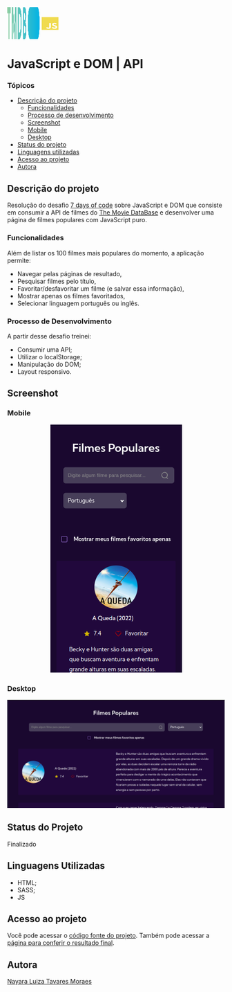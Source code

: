 <div  style="display: inline_block">
  <img align="center" alt="Nalu-JS" height="75" width="75" src="./assets/img/tmdb-logo.svg">
  <img align="center" alt="Nalu-JS" height="30" width="40" src="https://raw.githubusercontent.com/devicons/devicon/master/icons/javascript/javascript-plain.svg"> 
</div>

# JavaScript e DOM | API

### Tópicos

- [Descrição do projeto](#descrição-do-projeto)
  - [Funcionalidades](#funcionalidades)
  - [Processo de desenvolvimento](#processo-de-desenvolvimento)
  - [Screenshot](#screenshot)
  - [Mobile](#mobile)
  - [Desktop](#desktop)
- [Status do projeto](#status-do-projeto)
- [Linguagens utilizadas](#linguagens-utilizadas) 
- [Acesso ao projeto](#acesso-ao-projeto)
- [Autora](#autora)

## Descrição do projeto

Resolução do desafio [7 days of code](https://7daysofcode.io/) sobre JavaScript e DOM que consiste em consumir a API de filmes do [The Movie DataBase](https://www.themoviedb.org/) e desenvolver uma página de filmes populares com JavaScript puro.

### Funcionalidades
Além de listar os 100 filmes mais populares do momento, a aplicação permite:
* Navegar pelas páginas de resultado,
* Pesquisar filmes pelo título,
* Favoritar/desfavoritar um filme (e salvar essa informação), 
* Mostrar apenas os filmes favoritados,
* Selecionar linguagem português ou inglês.

### Processo de Desenvolvimento
A partir desse desafio treinei: 
* Consumir uma API;
* Utilizar o localStorage;
* Manipulação do DOM;
* Layout responsivo.

## Screenshot 

### Mobile
<div align="center">
  <img src="./docs/screenshot-mobile.png" alt="Screenshot layout mobile">
</div>

### Desktop
![Screenshot layout desktop](./docs/screenshot-desktop.png)

## Status do Projeto
Finalizado

## Linguagens Utilizadas
* HTML;
* SASS;
* JS

## Acesso ao projeto
Você pode acessar o [código fonte do projeto](https://github.com/nalutm/movie-catalog). 
Também pode acessar a [página para conferir o resultado final](https://movie-catalog-psi.vercel.app/#top).

## Autora
[Nayara Luiza Tavares Moraes](https://github.com/nalutm)
